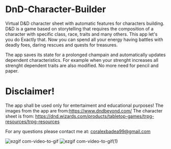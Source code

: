 # DnD-Character-Builder
Virtual D&amp;D character sheet with automatic features for characters building.
D&D is a game based on storytelling that requires the composition of a character with specific class, race, traits and many others. This app let's you do Exactly that. Now you can spend all your energy having battles with deadly foes, daring rescues and quests for treasures.

The app saves its state for a prolonged champain and automatically updates dependent characteristics. For example when your strenght increases all strenght dependent traits are also modified. No more need for pencil and paper.


# Disclaimer!
The app shall be used only for entertaiment and educational purposes!
The images from the app are from:https://www.dndbeyond.com/
The character sheet is from: https://dnd.wizards.com/products/tabletop-games/trpg-resources/trpg-resources

For any questions please contact me at: coralexbadea99@gmail.com

![ezgif com-video-to-gif](https://user-images.githubusercontent.com/36925146/89038821-8a46ad00-d330-11ea-87c8-6c39eabadd63.gif)
![ezgif com-video-to-gif(1)](https://user-images.githubusercontent.com/36925146/89039043-f0cbcb00-d330-11ea-8ffb-33473374a3f8.gif)




